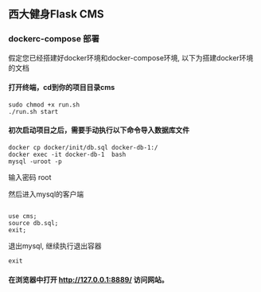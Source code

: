 ## 西大健身Flask CMS


### dockerc-compose 部署

假定您已经搭建好docker环境和docker-compose环境, 以下为搭建docker环境的文档



#### 打开终端，cd到你的项目目录cms

```shell
sudo chmod +x run.sh
./run.sh start
```

#### 初次启动项目之后，需要手动执行以下命令导入数据库文件

```shell
docker cp docker/init/db.sql docker-db-1:/
docker exec -it docker-db-1  bash
mysql -uroot -p
```

输入密码 root

然后进入mysql的客户端

```shell

use cms;
source db.sql;
exit;
```
退出mysql, 继续执行退出容器

```shell
exit
```


#### 在浏览器中打开 http://127.0.0.1:8889/ 访问网站。